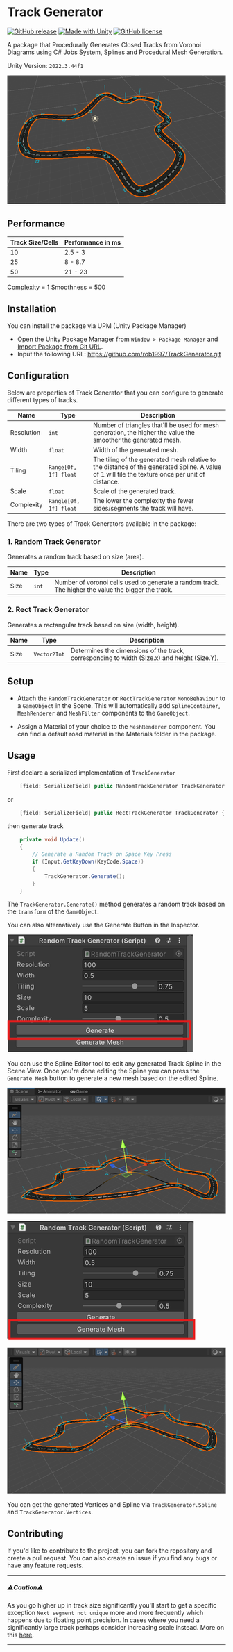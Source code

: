 # Track Generator
[![GitHub release](https://img.shields.io/github/v/release/rob1997/TrackGenerator?include_prereleases)](https://github.com/rob1997/TrackGenerator/releases)
[![Made with Unity](https://img.shields.io/badge/Made%20with-Unity-57b9d3.svg?style=flat&logo=unity)](https://unity3d.com)
[![GitHub license](https://img.shields.io/github/license/rob1997/TrackGenerator)](https://opensource.org/licenses/MIT)

A package that Procedurally Generates Closed Tracks from Voronoi Diagrams using C# Jobs System, Splines and Procedural Mesh Generation.

Unity Version: `2022.3.44f1`

![spline_4](./~docs/spline_4.png)

## Performance

| Track Size/Cells | Performance in ms |
|------------------|-------------------|
| 10               | 2.5 - 3           |
| 25               | 8 - 8.7           |
| 50               | 21 - 23           |

Complexity = 1
Smoothness = 500

## Installation
You can install the package via UPM (Unity Package Manager)
- Open the Unity Package Manager from `Window > Package Manager` and [Import Package from Git URL](https://docs.unity3d.com/Manual/upm-ui-giturl.html).
- Input the following URL: https://github.com/rob1997/TrackGenerator.git

## Configuration

Below are properties of Track Generator that you can configure to generate different types of tracks.

| **Name**   | **Type**               | **Description**                                                                                                                                  |
|------------|------------------------|--------------------------------------------------------------------------------------------------------------------------------------------------|
| Resolution | `int`                  | Number of triangles that'll be used for mesh generation, the higher the value the smoother the generated mesh.                                   |
| Width      | `float`                | Width of the generated mesh.                                                                                                                     |
| Tiling     | `Range[0f, 1f] float`  | The tiling of the generated mesh relative to the distance of the generated Spline. A value of 1 will tile the texture once per unit of distance. |
| Scale      | `float`                | Scale of the generated track.                                                                                                                    |
| Complexity | `Rangle[0f, 1f] float` | The lower the complexity the fewer sides/segments the track will have.                                                                           |

There are two types of Track Generators available in the package:

### 1. Random Track Generator

Generates a random track based on size (area).

| **Name** | **Type**               | **Description**                                                                                     |
|----------|------------------------|-----------------------------------------------------------------------------------------------------|
| Size     | `int`                  | Number of voronoi cells used to generate a random track. The higher the value the bigger the track. |

### 2. Rect Track Generator

Generates a rectangular track based on size (width, height).

| **Name** | **Type**     | **Description**                                                                              |
|----------|--------------|----------------------------------------------------------------------------------------------|
| Size     | `Vector2Int` | Determines the dimensions of the track, corresponding to width (Size.x) and height (Size.Y). |

## Setup

- Attach the `RandomTrackGenerator` or `RectTrackGenerator` `MonoBehaviour` to a `GameObject` in the Scene.  This will automatically add `SplineContainer`, `MeshRenderer` and `MeshFilter` components to the `GameObject`.


- Assign a Material of your choice to the `MeshRenderer` component. You can find a default road material in the Materials folder in the package.

## Usage

First declare a serialized implementation of `TrackGenerator`

```csharp
    [field: SerializeField] public RandomTrackGenerator TrackGenerator { get; private set; }
```

or

```csharp
    [field: SerializeField] public RectTrackGenerator TrackGenerator { get; private set; }
```

then generate track

```csharp
    private void Update()
    {
        // Generate a Random Track on Space Key Press
        if (Input.GetKeyDown(KeyCode.Space))
        {
            TrackGenerator.Generate();
        }
    }
```
The `TrackGenerator.Generate()` method generates a random track based on the `transform` of the `GameObject`.

You can also alternatively use the Generate Button in the Inspector.

![spline_0](./~docs/spline_0.png)

You can use the Spline Editor tool to edit any generated Track Spline in the Scene View. Once you're done editing the Spline you can press the `Generate Mesh` button to generate a new mesh based on the edited Spline.

![spline_1](./~docs/spline_1.png)

![spline_2](./~docs/spline_2.png)

![spline_3](./~docs/spline_3.png)

You can get the generated Vertices and Spline via `TrackGenerator.Spline` and `TrackGenerator.Vertices`.

## Contributing

If you'd like to contribute to the project, you can fork the repository and create a pull request. You can also create an issue if you find any bugs or have any feature requests.

---

##### **⚠️Caution⚠️**

As you go higher up in track size significantly you'll start to get a specific exception `Next segment not unique` more and more frequently which happens due to floating point precision. In cases where you need a significantly large track perhaps consider increasing scale instead. More on this [here](Runtime/Scripts/Voronoi/README.md#caution).

---